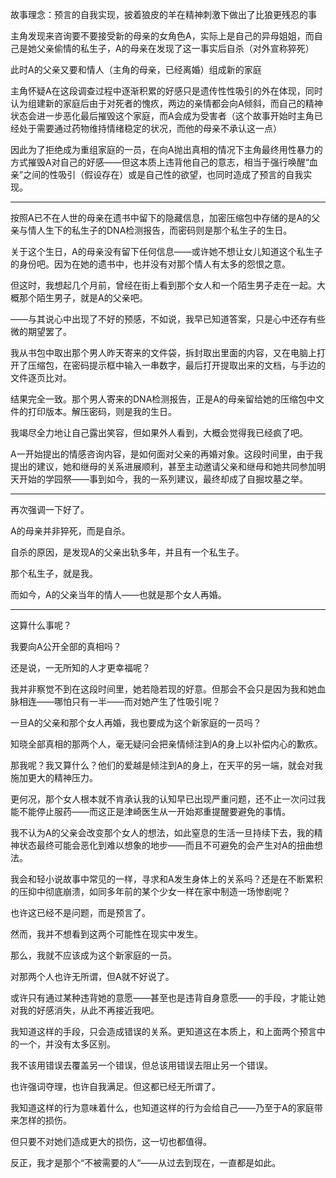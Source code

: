 故事理念：预言的自我实现，披着狼皮的羊在精神刺激下做出了比狼更残忍的事

主角发现来咨询要不要接受新的母亲的女角色A，实际上是自己的异母姐姐，而自己是她父亲偷情的私生子，A的母亲在发现了这一事实后自杀（对外宣称猝死）

此时A的父亲又要和情人（主角的母亲，已经离婚）组成新的家庭

主角怀疑A在这段调查过程中逐渐积累的好感只是遗传性性吸引的外在体现，同时认为组建新的家庭后由于对死者的愧疚，两边的亲情都会向A倾斜，而自己的精神状态会进一步恶化最后摧毁这个家庭，而A会成为受害者（这个故事开始时主角已经处于需要通过药物维持情绪稳定的状况，而他的母亲不承认这一点）

因此为了拒绝成为重组家庭的一员，在向A抛出真相的情况下主角最终用性暴力的方式摧毁A对自己的好感——但这本质上违背他自己的意志，相当于强行唤醒“血亲”之间的性吸引（假设存在）或是自己性的欲望，也同时造成了预言的自我实现。

***

按照A已不在人世的母亲在遗书中留下的隐藏信息，加密压缩包中存储的是A的父亲与情人生下的私生子的DNA检测报告，而密码则是那个私生子的生日。

关于这个生日，A的母亲没有留下任何信息——或许她不想让女儿知道这个私生子的身份吧。因为在她的遗书中，也并没有对那个情人有太多的怨恨之意。

但这时，我想起几个月前，曾经在街上看到那个女人和一个陌生男子走在一起。大概那个陌生男子，就是A的父亲吧。

——与其说心中出现了不好的预感，不如说，我早已知道答案，只是心中还存有些微的期望罢了。

我从书包中取出那个男人昨天寄来的文件袋，拆封取出里面的内容，又在电脑上打开了压缩包，在密码提示框中输入一串数字，最后打开提取出来的文档，与手边的文件逐页比对。

结果完全一致。那个男人寄来的DNA检测报告，正是A的母亲留给她的压缩包中文件的打印版本。解压密码，则是我的生日。

我竭尽全力地让自己露出笑容，但如果外人看到，大概会觉得我已经疯了吧。

A一开始提出的情感咨询内容，是如何面对父亲的再婚对象。这段时间里，由于我提出的建议，她和继母的关系进展顺利，甚至主动邀请父亲和继母和她共同参加明天开始的学园祭——事到如今，我的一系列建议，最终却成了自掘坟墓之举。

***

再次强调一下好了。

A的母亲并非猝死，而是自杀。

自杀的原因，是发现A的父亲出轨多年，并且有一个私生子。

那个私生子，就是我。

而如今，A的父亲当年的情人——也就是那个女人再婚。

***

这算什么事呢？

我要向A公开全部的真相吗？

还是说，一无所知的人才更幸福呢？

我并非察觉不到在这段时间里，她若隐若现的好意。但那会不会只是因为我和她血脉相连——哪怕只有一半——而对她产生了性吸引呢？

一旦A的父亲和那个女人再婚，我也要成为这个新家庭的一员吗？

知晓全部真相的那两个人，毫无疑问会把亲情倾注到A的身上以补偿内心的歉疚。

那我呢？我又算什么？他们的爱越是倾注到A的身上，在天平的另一端，就会对我施加更大的精神压力。

更何况，那个女人根本就不肯承认我的认知早已出现严重问题，还不止一次问过我能不能停止服药——而这正是津崎医生从一开始郑重提醒要避免的事情。

我不认为A的父亲会改变那个女人的想法，如此窒息的生活一旦持续下去，我的精神状态最终可能会恶化到难以想象的地步——而且不可避免的会产生对A的扭曲想法。

我会和轻小说故事中常见的一样，寻求和A发生身体上的关系吗？还是在不断累积的压抑中彻底崩溃，如同多年前的某个少女一样在家中制造一场惨剧呢？

也许这已经不是问题，而是预言了。

然而，我并不想看到这两个可能性在现实中发生。

那么，我就不应该成为这个新家庭的一员。

对那两个人也许无所谓，但A就不好说了。

或许只有通过某种违背她的意愿——甚至也是违背自身意愿——的手段，才能让她对我的好感消失，从此不再接近我吧。

我知道这样的手段，只会造成错误的关系。更知道这在本质上，和上面两个预言中的一个，并没有太多区别。

我不该用错误去覆盖另一个错误，但总该用错误去阻止另一个错误。

也许强词夺理，也许自我满足。但这都已经无所谓了。

我知道这样的行为意味着什么，也知道这样的行为会给自己——乃至于A的家庭带来怎样的损伤。

但只要不对她们造成更大的损伤，这一切也都值得。

反正，我才是那个“不被需要的人“——从过去到现在，一直都是如此。
